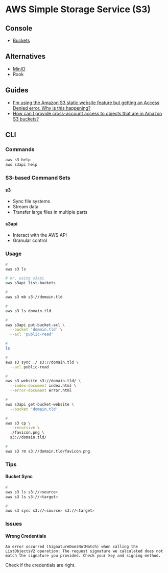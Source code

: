 # AWS Simple Storage Service (S3)

## Console

- [Buckets](https://s3.console.aws.amazon.com/s3/buckets)

## Alternatives

- [MinIO](/minio.md)
- Rook

## Guides

- [I'm using the Amazon S3 static website feature but getting an Access Denied error. Why is this happening?](https://aws.amazon.com/premiumsupport/knowledge-center/s3-static-website-endpoint-error/)
- [How can I provide cross-account access to objects that are in Amazon S3 buckets?](https://aws.amazon.com/premiumsupport/knowledge-center/cross-account-access-s3/)

## CLI

### Commands

```sh
aws s3 help
aws s3api help
```

### S3-based Command Sets

#### s3

- Sync file systems
- Stream data
- Transfer large files in multiple parts

#### s3api

- Interact with the AWS API
- Granular control

### Usage

```sh
#
aws s3 ls

# or, using s3api
aws s3api list-buckets

#
aws s3 mb s3://domain.tld

#
aws s3 ls domain.tld

#
aws s3api put-bucket-acl \
  --bucket 'domain.tld' \
  --acl 'public-read'

#
ls

#
aws s3 sync ./ s3://domain.tld \
  --acl public-read

#
aws s3 website s3://domain.tld/ \
  --index-document index.html \
  --error-document error.html

#
aws s3api get-bucket-website \
  --bucket 'domain.tld'

#
aws s3 cp \
  --recursive \
  ./favicon.png \
  s3://domain.tld/

#
aws s3 rm s3://domain.tld/favicon.png
```

<!--
aws s3 sync s3://ORIGIN-BUCKET-NAME s3://DESTINATION-BUCKET-NAME/OPTIONAL-FOLDER \
  --source-region ORIGIN-REGION \
  --region DESTINATION-REGION
-->

<!--
{
	"Version": "2012-10-17",
	"Statement": [
		{
			"Sid":"PublicReadGetObject",
			"Principal": "*",
			"Effect":"Allow",
			"Action":["s3:GetObject"],
			"Resource":["arn:aws:s3:::example-bucket/*"]
		}
	]
}
-->

### Tips

#### Bucket Sync

```sh
#
aws s3 ls s3://<source>
aws s3 ls s3://<target>

#
aws s3 sync s3://<source> s3://<target>
```

### Issues

#### Wrong Credentials

```log
An error occurred (SignatureDoesNotMatch) when calling the ListObjectsV2 operation: The request signature we calculated does not match the signature you provided. Check your key and signing method.
```

Check if the credentials are right.

